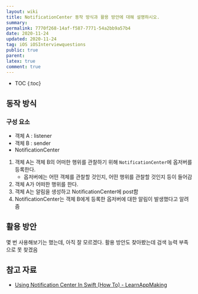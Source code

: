 ```yaml
---
layout: wiki
title: NotificationCenter 동작 방식과 활용 방안에 대해 설명하시오.
summary: 
permalink: 7770f268-14af-f587-7771-54a2bb9a57b4
date: 2020-11-24
updated: 2020-11-24
tag: iOS iOSInterviewquestions
public: true
parent: 
latex: true
comment: true
---
```


* TOC
{:toc}

## 동작 방식

### 구성 요소

- 객체 A : listener
- 객체 B : sender
- NotificationCenter

1. 객체 A는 객체 B의 어떠한 행위를 관찰하기 위해 `NotificationCenter`에 옵저버를 등록한다.
    - 옵저버에는 어떤 객체를 관찰할 것인지, 어떤 행위를 관찰할 것인지 등이 들어감
2. 객체 A가 어떠한 행위를 한다. 
3. 객체 A는 알림을 생성하고 NotificationCenter에 post함
4. NotificationCenter는 객체 B에게 등록한 옵저버에 대한 알림이 발생했다고 알려줌

## 활용 방안

몇 번 사용해보기는 했는데, 아직 잘 모르겠다. 활용 방안도 찾아봤는데 검색 능력 부족으로 못 찾겠음

## 참고 자료
- [Using Notification Center In Swift (How To) - LearnAppMaking](https://learnappmaking.com/notification-center-how-to-swift/)
